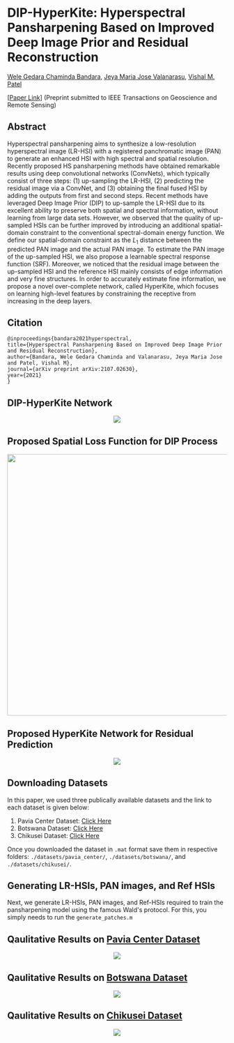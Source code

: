 # DIP-HyperKite: Hyperspectral Pansharpening Based on Improved Deep Image Prior and  Residual Reconstruction
[Wele Gedara Chaminda Bandara](https://www.researchgate.net/profile/Chaminda-Bandara-4), [Jeya Maria Jose Valanarasu](https://jeya-maria-jose.github.io/research/), [Vishal M. Patel](https://engineering.jhu.edu/vpatel36/sciencex_teams/vishalpatel/)

[[Paper Link](https://arxiv.org/abs/2107.02630)] (Preprint submitted to IEEE Transactions on Geoscience and Remote Sensing)

## Abstract
Hyperspectral pansharpening aims to synthesize a low-resolution hyperspectral image (LR-HSI) with a registered panchromatic image (PAN) to generate an enhanced HSI with high spectral and spatial resolution.  Recently proposed HS pansharpening methods have obtained remarkable results using deep convolutional networks (ConvNets), which typically consist of three steps: (1) up-sampling the LR-HSI, (2) predicting the residual image via a ConvNet, and (3) obtaining the final fused HSI by adding the outputs from first and second steps.  Recent methods have leveraged Deep Image Prior (DIP) to up-sample the LR-HSI due to its excellent ability to preserve both spatial and spectral information, without learning from  large data sets. However, we observed that the quality of up-sampled HSIs can be further improved by introducing an additional spatial-domain constraint to the conventional spectral-domain energy function. We define our spatial-domain constraint as the $L_1$ distance between the predicted PAN image and the actual PAN image. To estimate the PAN image of the up-sampled HSI, we also propose a learnable spectral response function (SRF). Moreover, we noticed that the residual image between the up-sampled HSI and the reference HSI mainly consists of edge information and very fine structures. In order to accurately estimate fine information, we propose a novel over-complete network, called HyperKite, which focuses on learning high-level features by constraining the receptive from increasing in the deep layers.

## Citation
    @inproceedings{bandara2021hyperspectral,
    title={Hyperspectral Pansharpening Based on Improved Deep Image Prior and Residual Reconstruction},
    author={Bandara, Wele Gedara Chaminda and Valanarasu, Jeya Maria Jose and Patel, Vishal M},
    journal={arXiv preprint arXiv:2107.02630},
    year={2021}
    } 

## DIP-HyperKite Network
<p align="center">
<img src="imgs/GRS-method.jpg"/>

## Proposed Spatial Loss Function for DIP Process
<p align="center">
<img src="imgs/GRS-R.jpg" width="600px"/>

## Proposed HyperKite Network for Residual Prediction
<p align="center">
<img src="imgs/GRS-HyperKite.jpg"/>

## Downloading Datasets
In this paper, we used three publically available datasets and the link to each dataset is given below:
1. Pavia Center Dataset: [Click Here](http://www.ehu.eus/ccwintco/index.php/Hyperspectral_Remote_Sensing_Scenes)
2. Botswana Dataset: [Click Here](http://www.ehu.eus/ccwintco/index.php/Hyperspectral_Remote_Sensing_Scenes)
3. Chikusei Dataset: [Click Here](https://naotoyokoya.com/Download.html)

Once you downloaded the dataset in `.mat` format save them in respective folders: `./datasets/pavia_center/`, `./datasets/botswana/`, and `./datasets/chikusei/`.

## Generating LR-HSIs, PAN images, and Ref HSIs
Next, we generate LR-HSIs, PAN images, and Ref-HSIs required to train the pansharpening model using the famous Wald's protocol. For this, you simply needs to run the `generate_patches.m` 

    
## Qaulitative Results on [Pavia Center Dataset](http://www.ehu.eus/ccwintco/index.php/Hyperspectral_Remote_Sensing_Scenes)
<p align="center">
<img src="imgs/GRS2-final_pred_pavia.jpg"/>

## Qaulitative Results on [Botswana Dataset](http://www.ehu.eus/ccwintco/index.php/Hyperspectral_Remote_Sensing_Scenes)
<p align="center">
<img src="imgs/GRS2-final_pred_botswana.jpg"/>

## Qaulitative Results on [Chikusei Dataset](https://naotoyokoya.com/Download.html)
<p align="center">
<img src="imgs/GRS2-final_pred_chikusei.jpg"/>
